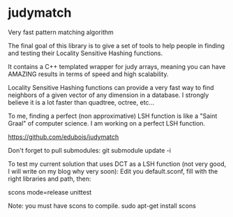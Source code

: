 judymatch
=========

Very fast pattern matching algorithm

The final goal of this library is to give a set of tools to help people in finding and testing their Locality Sensitive Hashing functions.

It contains a C++ templated wrapper for judy arrays, meaning you can have AMAZING results in terms of speed and high scalability.

Locality Sensitive Hashing functions can provide a very fast way to find neighbors of a given vector of any dimension in a database.
I strongly believe it is a lot faster than quadtree, octree, etc...

To me, finding a perfect (non approximative) LSH function is like a "Saint Graal" of computer science.
I am working on a perfect LSH function.

https://github.com/edubois/judymatch

Don't forget to pull submodules:
git submodule update -i

To test my current solution that uses DCT as a LSH function (not very good, I will write on my blog why very soon):
Edit you default.sconf, fill with the right libraries and path, then:

scons mode=release unittest

Note: you must have scons to compile.
sudo apt-get install scons
